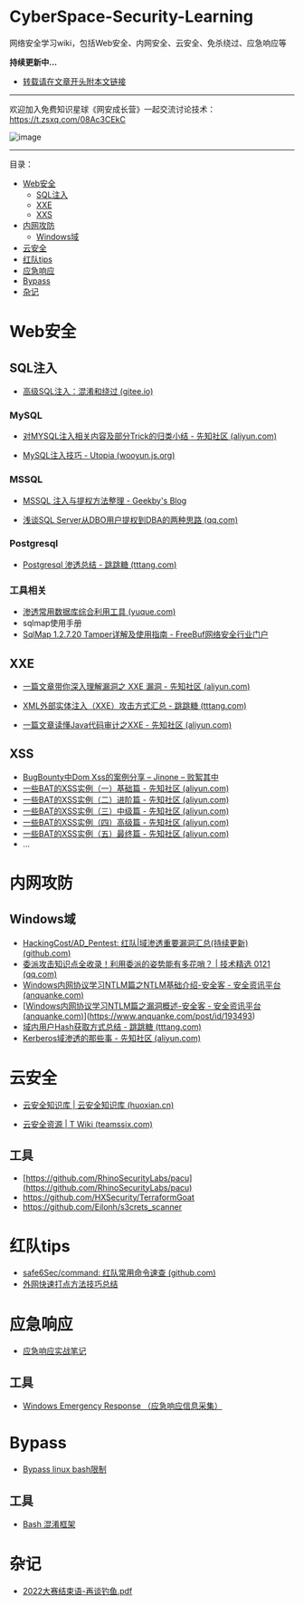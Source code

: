 # CyberSpace-Security-Learning
网络安全学习wiki，包括Web安全、内网安全、云安全、免杀绕过、应急响应等

**持续更新中...**

- [转载请在文章开头附本文链接](https://github.com/HackingCost/CyberSpace-Security-Learning)
--------------------------------------------------------------
欢迎加入免费知识星球《网安成长营》一起交流讨论技术：https://t.zsxq.com/08Ac3CEkC

![image](https://user-images.githubusercontent.com/118149001/201599369-27d9e7b8-9f6d-4300-9028-87fb7759d434.png)






----------------------------------------------------------------
目录：
- [Web安全](#web安全)
    - [SQL注入](#sql注入)
    - [XXE](#xxe)
    - [XXS](#xss)
- [内网攻防](#内网攻防)
    - [Windows域](#windows域)
- [云安全](#云安全)
- [红队tips](#红队tips)
- [应急响应](#应急响应)
- [Bypass](#bypass)
- [杂记](#杂记)


# Web安全

## SQL注入

- [高级SQL注入：混淆和绕过 (gitee.io)](https://ernket.gitee.io/2020/02/06/高级SQL注入：混淆和绕过/)



### MySQL

- [对MYSQL注入相关内容及部分Trick的归类小结 - 先知社区 (aliyun.com)](https://xz.aliyun.com/t/7169)

- [MySQL注入技巧 - Utopia (wooyun.js.org)](https://wooyun.js.org/drops/MySQL注入技巧.html)



### MSSQL

- [MSSQL 注入与提权方法整理 - Geekby's Blog](https://www.geekby.site/2021/01/mssql注入与提权方法整理/)

- [浅谈SQL Server从DBO用户提权到DBA的两种思路 (qq.com)](https://mp.weixin.qq.com/s/y_h3GCWcYz7EW11Bz5OkLg)

  

### Postgresql

- [Postgresql 渗透总结 - 跳跳糖 (tttang.com)](https://tttang.com/archive/1547/)



### 工具相关

- [渗透常用数据库综合利用工具 (yuque.com)](https://www.yuque.com/xxxasec/odeznb/mahogt#vrKaQ)
- sqlmap使用手册
- [SqlMap 1.2.7.20 Tamper详解及使用指南 - FreeBuf网络安全行业门户](https://www.freebuf.com/sectool/179035.html)



## XXE

- [一篇文章带你深入理解漏洞之 XXE 漏洞 - 先知社区 (aliyun.com)](https://xz.aliyun.com/t/3357)

- [XML外部实体注入（XXE）攻击方式汇总 - 跳跳糖 (tttang.com)](https://tttang.com/archive/1813/)

- [一篇文章读懂Java代码审计之XXE - 先知社区 (aliyun.com)](https://xz.aliyun.com/t/7272)



## XSS

- [BugBounty中Dom Xss的案例分享 – Jinone – 败絮其中](https://jinone.github.io/bugbounty-dom-xss/)
- [一些BAT的XSS实例（一）基础篇 - 先知社区 (aliyun.com)](https://xz.aliyun.com/t/11677)
- [一些BAT的XSS实例（二）进阶篇 - 先知社区 (aliyun.com)](https://xz.aliyun.com/t/11681)
- [一些BAT的XSS实例（三）中级篇 - 先知社区 (aliyun.com)](https://xz.aliyun.com/t/11682)
- [一些BAT的XSS实例（四）高级篇 - 先知社区 (aliyun.com)](https://xz.aliyun.com/t/11705)
- [一些BAT的XSS实例（五）最终篇 - 先知社区 (aliyun.com)](https://xz.aliyun.com/t/11790)
- ...



# 内网攻防

## Windows域

- [HackingCost/AD_Pentest: 红队|域渗透重要漏洞汇总(持续更新) (github.com)](https://github.com/HackingCost/AD_Pentest)
- [委派攻击知识点全收录！利用委派的姿势能有多花哨？ | 技术精选 0121 (qq.com)](https://mp.weixin.qq.com/s/GdmnlsKJJXhElA4GuwxTKQ)
- [Windows内网协议学习NTLM篇之NTLM基础介绍-安全客 - 安全资讯平台 (anquanke.com)](https://www.anquanke.com/post/id/193149)
- [[Windows内网协议学习NTLM篇之漏洞概述-安全客 - 安全资讯平台 (anquanke.com)](https://www.anquanke.com/post/id/194514)](https://www.anquanke.com/post/id/193493)
- [域内用户Hash获取方式总结 - 跳跳糖 (tttang.com)](https://tttang.com/archive/1758/)
- [Kerberos域渗透的那些事 - 先知社区 (aliyun.com)](https://xz.aliyun.com/t/10189)





# 云安全

- [云安全知识库 | 云安全知识库 (huoxian.cn)](https://cloudsec.huoxian.cn/)

- [云安全资源 | T Wiki (teamssix.com)](https://wiki.teamssix.com/cloudsecurityresources/)

## 工具
- [https://github.com/RhinoSecurityLabs/pacu](https://github.com/RhinoSecurityLabs/pacu)
- https://github.com/HXSecurity/TerraformGoat
- https://github.com/Eilonh/s3crets_scanner



# 红队tips

- [safe6Sec/command: 红队常用命令速查 (github.com)](https://github.com/safe6Sec/command)
- [外网快速打点方法技巧总结](https://github.com/biggerduck/RedTeamNotes/blob/main/%E7%BA%A2%E9%98%9F%E5%9F%BA%E6%93%8D2-%E5%A4%96%E7%BD%91%E5%BF%AB%E9%80%9F%E6%89%93%E7%82%B9%E6%96%B9%E6%B3%95%26%E6%8A%80%E5%B7%A7%E6%80%BB%E7%BB%93.pdf)


# 应急响应

- [应急响应实战笔记](https://github.com/Bypass007/Emergency-Response-Notes)


## 工具
- [Windows Emergency Response （应急响应信息采集）](https://github.com/ra66itmachine/GetInfo)




# Bypass 
- [Bypass linux bash限制](https://book.hacktricks.xyz/linux-hardening/bypass-bash-restrictions)

## 工具
- [Bash 混淆框架](https://github.com/Bashfuscator/Bashfuscator)





# 杂记
- [2022大赛结束语-再谈钓鱼.pdf](https://github.com/biggerduck/RedTeamNotes/blob/main/2022%E5%A4%A7%E8%B5%9B%E7%BB%93%E6%9D%9F%E8%AF%AD-%E5%86%8D%E8%B0%88%E9%92%93%E9%B1%BC.pdf)

